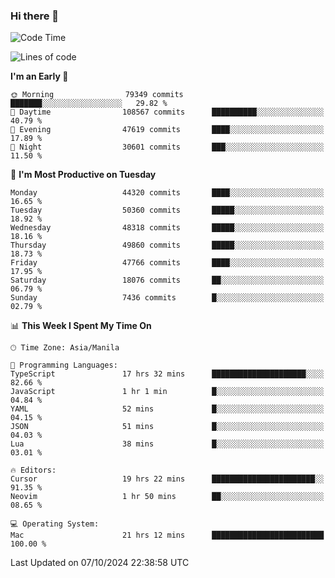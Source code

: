 ### Hi there 👋

<!--START_SECTION:waka-->
![Code Time](http://img.shields.io/badge/Code%20Time-5%2C629%20hrs%2037%20mins-blue)

![Lines of code](https://img.shields.io/badge/From%20Hello%20World%20I%27ve%20Written-119.0%20million%20lines%20of%20code-blue)

**I'm an Early 🐤** 

```text
🌞 Morning                79349 commits       ███████░░░░░░░░░░░░░░░░░░   29.82 % 
🌆 Daytime                108567 commits      ██████████░░░░░░░░░░░░░░░   40.79 % 
🌃 Evening                47619 commits       ████░░░░░░░░░░░░░░░░░░░░░   17.89 % 
🌙 Night                  30601 commits       ███░░░░░░░░░░░░░░░░░░░░░░   11.50 % 
```
📅 **I'm Most Productive on Tuesday** 

```text
Monday                   44320 commits       ████░░░░░░░░░░░░░░░░░░░░░   16.65 % 
Tuesday                  50360 commits       █████░░░░░░░░░░░░░░░░░░░░   18.92 % 
Wednesday                48318 commits       █████░░░░░░░░░░░░░░░░░░░░   18.16 % 
Thursday                 49860 commits       █████░░░░░░░░░░░░░░░░░░░░   18.73 % 
Friday                   47766 commits       ████░░░░░░░░░░░░░░░░░░░░░   17.95 % 
Saturday                 18076 commits       ██░░░░░░░░░░░░░░░░░░░░░░░   06.79 % 
Sunday                   7436 commits        █░░░░░░░░░░░░░░░░░░░░░░░░   02.79 % 
```


📊 **This Week I Spent My Time On** 

```text
🕑︎ Time Zone: Asia/Manila

💬 Programming Languages: 
TypeScript               17 hrs 32 mins      █████████████████████░░░░   82.66 % 
JavaScript               1 hr 1 min          █░░░░░░░░░░░░░░░░░░░░░░░░   04.84 % 
YAML                     52 mins             █░░░░░░░░░░░░░░░░░░░░░░░░   04.15 % 
JSON                     51 mins             █░░░░░░░░░░░░░░░░░░░░░░░░   04.03 % 
Lua                      38 mins             █░░░░░░░░░░░░░░░░░░░░░░░░   03.01 % 

🔥 Editors: 
Cursor                   19 hrs 22 mins      ███████████████████████░░   91.35 % 
Neovim                   1 hr 50 mins        ██░░░░░░░░░░░░░░░░░░░░░░░   08.65 % 

💻 Operating System: 
Mac                      21 hrs 12 mins      █████████████████████████   100.00 % 
```


 Last Updated on 07/10/2024 22:38:58 UTC
<!--END_SECTION:waka-->


<!--
**rad182/rad182** is a ✨ _special_ ✨ repository because its `README.md` (this file) appears on your GitHub profile.

Here are some ideas to get you started:

- 🔭 I’m currently working on ...
- 🌱 I’m currently learning ...
- 👯 I’m looking to collaborate on ...
- 🤔 I’m looking for help with ...
- 💬 Ask me about ...
- 📫 How to reach me: ...
- 😄 Pronouns: ...
- ⚡ Fun fact: ...
-->

